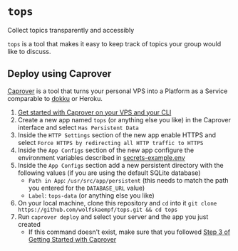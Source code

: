 # `tops`
Collect topics transparently and accessibly

`tops` is a tool that makes it easy to keep track of topics your group would like to discuss.

## Deploy using Caprover
[Caprover](https://caprover.com/) is a tool that turns your personal VPS into a Platform as a Service comparable to [dokku](https://dokku.com/) or Heroku.

1. [Get started with Caprover on your VPS and your CLI](https://caprover.com/docs/get-started.html)
2. Create a new app named `tops` (or anything else you like) in the Caprover interface and select `Has Persistent Data`
3. Inside the `HTTP Settings` section of the new app enable HTTPS and select `Force HTTPS by redirecting all HTTP traffic to HTTPS`
4. Inside the `App Configs` section of the new app configure the environment variables described in [secrets-example.env](./secrets-example.env)
5. Inside the `App Configs` section add a new persistent directory with the following values (if you are using the default SQLite database)
   * `Path in App`: `/usr/src/app/persistent` (this needs to match the path you entered for the `DATABASE_URL` value)
   * `Label`: `tops-data` (or anything else you like)
6. On your local machine, clone this repository and `cd` into it `git clone https://github.com/wolfskaempf/tops.git && cd tops`
7. Run `caprover deploy` and select your server and the app you just created
   * If this command doesn't exist, make sure that you followed [Step 3 of Getting Started with Caprover](https://caprover.com/docs/get-started.html#step-3-install-caprover-cli)